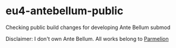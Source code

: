 # eu4-antebellum-public
Checking public build changes for developing Ante Bellum submod

Disclaimer: I don't own Ante Bellum. All works belong to [Parmelion](https://steamcommunity.com/profiles/76561198055745620)
